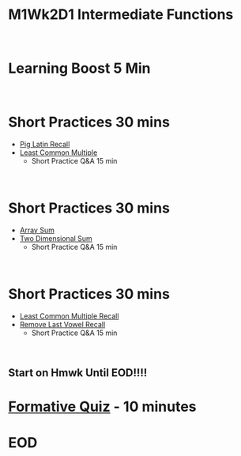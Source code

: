 # M1Wk2D1 Intermediate Functions
<br/>

# Learning Boost 5 Min
<br/>


# Short Practices 30 mins
- [Pig Latin Recall](https://open.appacademy.io/learn/js-py---pt-jul-2023-online/week-2---intermediate-functions/pig-latin-recall)
- [Least Common Multiple](https://open.appacademy.io/learn/js-py---pt-jul-2023-online/week-2---intermediate-functions/least-common-multiple)
    - Short Practice Q&A 15 min

<br/>


# Short Practices 30 mins
- [Array Sum](https://open.appacademy.io/learn/js-py---pt-jul-2023-online/week-2---intermediate-functions/array-sum)
- [Two Dimensional Sum](https://open.appacademy.io/learn/js-py---pt-jul-2023-online/week-2---intermediate-functions/two-dimensional-sum)
    - Short Practice Q&A 15 min

<br/>


# Short Practices 30 mins
- [Least Common Multiple Recall](https://open.appacademy.io/learn/js-py---pt-jul-2023-online/week-2---intermediate-functions/least-common-multiple-recall)
- [Remove Last Vowel Recall](https://open.appacademy.io/learn/js-py---pt-jul-2023-online/week-2---intermediate-functions/remove-last-vowel-recall)
    - Short Practice Q&A 15 min
<br/>

## Start on Hmwk Until EOD!!!!


# [Formative Quiz](https://open.appacademy.io/learn/js-py---pt-jul-2023-online/week-2---intermediate-functions/formative-quiz--repeat----monday) - 10 minutes

# EOD
